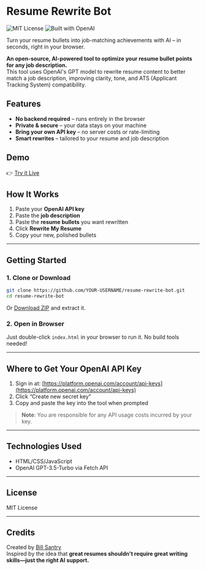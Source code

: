 # Resume Rewrite Bot

![MIT License](https://img.shields.io/badge/license-MIT-blue)
![Built with OpenAI](https://img.shields.io/badge/Built%20with-OpenAI-blueviolet)


Turn your resume bullets into job-matching achievements with AI – in seconds, right in your browser.

**An open-source, AI-powered tool to optimize your resume bullet points for any job description.**  
This tool uses OpenAI's GPT model to rewrite resume content to better match a job description, improving clarity, tone, and ATS (Applicant Tracking System) compatibility.

## Features

- **No backend required** – runs entirely in the browser
- **Private & secure** – your data stays on your machine
- **Bring your own API key** – no server costs or rate-limiting
- **Smart rewrites** – tailored to your resume and job description

## Demo

👉 [Try it Live](https://billsantry.github.io/resume-rewrite-bot/)

## How It Works

1. Paste your **OpenAI API key**
2. Paste the **job description**
3. Paste the **resume bullets** you want rewritten
4. Click **Rewrite My Resume**
5. Copy your new, polished bullets

---

## Getting Started

### 1. Clone or Download

```bash
git clone https://github.com/YOUR-USERNAME/resume-rewrite-bot.git
cd resume-rewrite-bot
```

Or [Download ZIP](https://github.com/billsantry/resume-rewrite-bot/archive/refs/heads/main.zip) and extract it.

### 2. Open in Browser

Just double-click `index.html` in your browser to run it. No build tools needed!

---

## Where to Get Your OpenAI API Key

1. Sign in at: [https://platform.openai.com/account/api-keys](https://platform.openai.com/account/api-keys)
2. Click “Create new secret key”
3. Copy and paste the key into the tool when prompted

> **Note**: You are responsible for any API usage costs incurred by your key.

---

## Technologies Used

- HTML/CSS/JavaScript
- OpenAI GPT-3.5-Turbo via Fetch API

---

## License

MIT License

---

## Credits

Created by [Bill Santry](https://billsantry.com)  
Inspired by the idea that **great resumes shouldn't require great writing skills—just the right AI support.**
